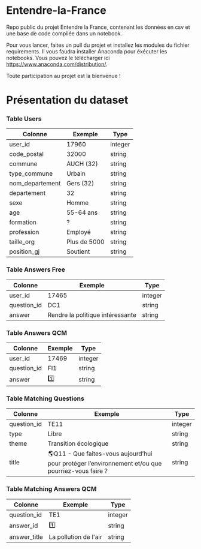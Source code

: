 # Entendre-la-France

Repo public du projet Entendre la France, contenant les données en csv et une base de code compilée dans un notebook.

Pour vous lancer, faites un pull du projet et installez les modules du fichier requirements. Il vous faudra installer Anaconda pour éxécuter les notebooks. Vous pouvez le télécharger ici https://www.anaconda.com/distribution/.

Toute participation au projet est la bienvenue !

# Présentation du dataset

### Table Users

|Colonne         |Exemple                        |Type                      |
|----------------|-------------------------------|-----------------------------|
|user_id	       |17960	|integer
|code_postal	|32000	|string
|commune	|AUCH (32)	|string
|type_commune	|Urbain	|string
|nom_departement	|Gers (32)	|string
|departement	|32	|string
|sexe	|Homme	|string
|age	|55-64 ans	|string
|formation	|?	|string
|profession	|Employé	|string
|taille_org	|Plus de 5000	|string
|position_gj	|Soutient	|string

### Table Answers Free

|Colonne         |Exemple                        |Type                      |
|----------------|-------------------------------|-----------------------------|
|user_id	|17465	|integer
|question_id	|DC1	|string
|answer	|Rendre la politique intéressante	|string

### Table Answers QCM

|Colonne         |Exemple                        |Type                      |
|----------------|-------------------------------|-----------------------------|
|user_id	|17469	|integer
|question_id	|FI1	|string
|answer	|1️⃣	|string

### Table Matching Questions 

|Colonne         |Exemple                        |Type                      |
|----------------|-------------------------------|-----------------------------|
|question_id	|TE11	|integer
|type	|Libre	|string
|theme	|Transition écologique	|string
|title	|🌎Q11 - Que faites-vous aujourd’hui pour protéger l’environnement et/ou que pourriez-vous faire ?	|string

### Table Matching Answers QCM

|Colonne         |Exemple                        |Type                      |
|----------------|-------------------------------|-----------------------------|
|question_id	|TE1	|integer
|answer_id	|1️⃣	|string
|answer_title	|La pollution de l'air	|string
